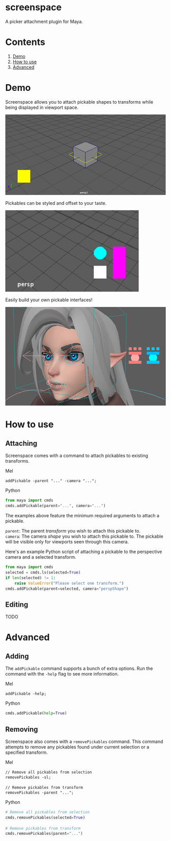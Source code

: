 # screenspace
A picker attachment plugin for Maya.

# Contents

1. [Demo](#demo)
2. [How to use](#how-to-use)
3. [Advanced](#advanced)

# Demo

Screenspace allows you to attach pickable shapes to transforms while being displayed in viewport space.

![alt text](resources/screenspace1.png "Pickable")

Pickables can be styled and offset to your taste.

![alt text](resources/screenspace2.png "Style")

Easily build your own pickable interfaces!

![alt text](resources/screenspace3.png "Interfaces")

# How to use

## Attaching
Screenspace comes with a command to attach pickables to existing transforms.

Mel
```mel
addPickable -parent "..." -camera "...";
```

Python
```python
from maya import cmds
cmds.addPickable(parent="...", camera="...")
```

The examples above feature the minimum required arguments to attach a pickable.

`parent`: The parent *transform* you wish to attach this pickable to.  
`camera`: The camera *shape* you wish to attach this pickable to. The pickable will be visible only for viewports seen through this camera.   

Here's an example Python script of attaching a pickable to the perspective camera and a selected transform.

```python
from maya import cmds
selected = cmds.ls(selected=True)
if len(selected) != 1:
    raise ValueError("Please select one transform.")
cmds.addPickable(parent=selected, camera="perspShape")
```

## Editing

TODO


# Advanced

## Adding

The `addPickable` command supports a bunch of extra options. Run the command with the `-help` flag to see more information.

Mel

```mel
addPickable -help;
```

Python
```python
cmds.addPickable(help=True)
``` 

## Removing

Screenspace also comes with a `removePickables` command. This command attempts to remove any pickables found under current selection or a specified transform.

Mel
```mel
// Remove all pickables from selection
removePickables -sl;

// Remove pickables from transform
removePickables -parent "...";
```

Python
```python
# Remove all pickables from selection
cmds.removePickables(selected=True)

# Remove pickables from transform
cmds.removePickables(parent="...")
```